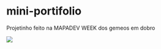 # mini-portifolio
Projetinho feito na MAPADEV WEEK dos gemeos em dobro

<a href = "https://joanadayse.github.io/mini-portifolio/"><img src="https://img.shields.io/badge/PRO-JETO-ff69b4" target="_blank"></a>
